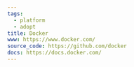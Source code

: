 ```yaml
---
tags:
  - platform
  - adopt
title: Docker
www: https://www.docker.com/
source_code: https://github.com/docker
docs: https://docs.docker.com/
---
```

